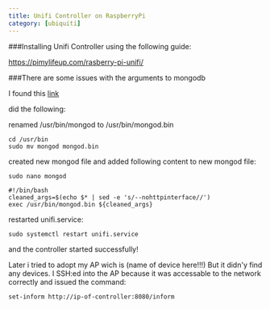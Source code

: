 ```yaml
---
title: Unifi Controller on RaspberryPi
category: [ubiquiti]
---
```


###Installing Unifi Controller using the following guide:

https://pimylifeup.com/rasberry-pi-unifi/

###There are some issues with the arguments to mongodb

I found this [link](https://community.ui.com/questions/Unifi-controller-on-Ubuntu-18-04/93b00b88-7542-40ba-bb0b-a80a84415e1d)

did the following:

renamed /usr/bin/mongod to /usr/bin/mongod.bin

```
cd /usr/bin
sudo mv mongod mongod.bin
```

created new mongod file and added following content to new mongod file:

```
sudo nano mongod
```

```
#!/bin/bash
cleaned_args=$(echo $* | sed -e 's/--nohttpinterface//')
exec /usr/bin/mongod.bin ${cleaned_args}
```

restarted unifi.service:

```
sudo systemctl restart unifi.service
```

and the controller started successfully!

Later i tried to adopt my AP wich is (name of device here!!!)
But it didn'y find any devices. 
I SSH:ed into the AP because it was accessable to the network correctly and issued the command:

```
set-inform http://ip-of-controller:8080/inform
```